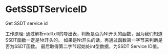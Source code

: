 GetSSDTServiceID
================

Get SSDT service id

工作原理:
通过解析ntdll.dll的导出表，判断是否为Nt开头的函数，因为我们知道SSDT函数一定是Nt开头的。
如果是Nt开头的话，再通过函数第一字节来判断是否为SSDT函数。
最后取得第二字节起始处int型数据，为SSDT Service ID值。
